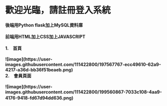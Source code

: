 <h1>歡迎光臨，請註冊登入系統</h1>
<b>後端用Python flask加上MySQL資料庫<b><br/>
<br/>
<b>前端用HTML加上CSS加上JAVASCRIPT<b><br/>
</br>
1.　首頁
</br>
</br>
![image](https://user-images.githubusercontent.com/111422800/197567767-ecc49610-62a9-4217-a36d-bb36f51beaeb.png) </br>
2.　會員頁面
</br>
</br>
![image](https://user-images.githubusercontent.com/111422800/199560867-7033c108-4aa9-4176-9418-fd67d94dd636.png)　</br>
